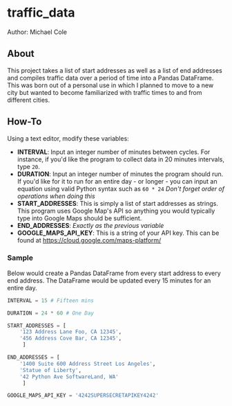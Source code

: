 # traffic_data 

Author: Michael Cole

## About

This project takes a list of start addresses as well as a list of end 
addresses and compiles traffic data over a period of time into a Pandas 
DataFrame. This was born out of a personal use in which I planned to move 
to a new city but wanted to become familiarized with traffic times to and 
from different cities.  

## How-To

Using a text editor, modify these variables:
- **INTERVAL**: Input an integer number of minutes between cycles.
For instance, if you'd like the program to collect data in 20 minutes 
intervals, type `20`.
- **DURATION**: Input an integer number of minutes the program should run. 
If you'd like for it to run for an entire day - or longer - you can input an 
equation using valid Python syntax such as `60 * 24`
*Don't forget order of operations when doing this*
- **START_ADDRESSES**: This is simply a list of start addresses as strings. 
This program uses Google Map's API so anything you would typically type into 
Google Maps should be sufficient.
- **END_ADDRESSES**: *Exactly as the previous variable*
- **GOOGLE_MAPS_API_KEY**: This is a string of your API key. This can be found 
at https://cloud.google.com/maps-platform/

### Sample

Below would create a Pandas DataFrame from every start address to every end 
address. The DataFrame would be updated every 15 minutes for an entire day.

```python
INTERVAL = 15 # Fifteen mins

DURATION = 24 * 60 # One Day

START_ADDRESSES = [
    '123 Address Lane Foo, CA 12345',
    '456 Address Cove Bar, CA 12345',
	 ]

END_ADDRESSES = [
    '1400 Suite 600 Address Street Los Angeles',
    'Statue of Liberty',
    '42 Python Ave SoftwareLand, WA'
	 ]

GOOGLE_MAPS_API_KEY = '4242SUPERSECRETAPIKEY4242'
```

